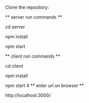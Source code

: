 Clone the repository:

** server run commands **

cd server

npm install

npm start

** client run commands **

cd client

npm install

npm start
4 ** enter url on browser **

http://localhost:3000/
